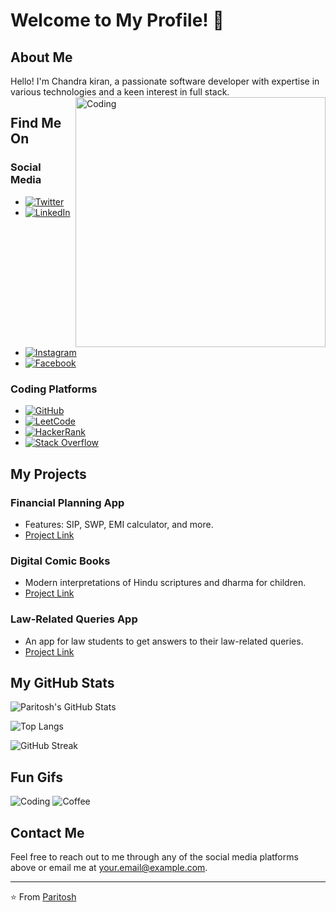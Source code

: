 # Welcome to My Profile! 🌟

## About Me

Hello! I'm Chandra kiran, a passionate software developer with expertise in various technologies and a keen interest in full stack. <img align="right" alt="Coding" width="400" src="https://encrypted-tbn0.gstatic.com/images?q=tbn:ANd9GcQMjUqDob5lqGBj6b0tCxntv6zmZp67aUn6Nw&s">

## Find Me On

### Social Media
- [![Twitter](https://img.shields.io/badge/Twitter-%231DA1F2.svg?&style=for-the-badge&logo=twitter&logoColor=white)](https://twitter.com/yourusername)
- [![LinkedIn](https://img.shields.io/badge/LinkedIn-%230077B5.svg?&style=for-the-badge&logo=linkedin&logoColor=white)](https://www.linkedin.com/in/yourusername/)
- [![Instagram](https://img.shields.io/badge/Instagram-%23E4405F.svg?&style=for-the-badge&logo=instagram&logoColor=white)](https://instagram.com/yourusername)
- [![Facebook](https://img.shields.io/badge/Facebook-%231877F2.svg?&style=for-the-badge&logo=facebook&logoColor=white)](https://facebook.com/yourusername)

### Coding Platforms
- [![GitHub](https://img.shields.io/badge/GitHub-%2312100E.svg?&style=for-the-badge&logo=github&logoColor=white)](https://github.com/yourusername)
- [![LeetCode](https://img.shields.io/badge/LeetCode-%230076D6.svg?&style=for-the-badge&logo=leetcode&logoColor=white)](https://leetcode.com/yourusername/)
- [![HackerRank](https://img.shields.io/badge/HackerRank-%232EC866.svg?&style=for-the-badge&logo=hackerrank&logoColor=white)](https://www.hackerrank.com/yourusername)
- [![Stack Overflow](https://img.shields.io/badge/Stack_Overflow-%23F58025.svg?&style=for-the-badge&logo=stack-overflow&logoColor=white)](https://stackoverflow.com/users/youruserid/yourusername)

## My Projects

### Financial Planning App
- Features: SIP, SWP, EMI calculator, and more.
- [Project Link](https://github.com/yourusername/financial-planning-app)

### Digital Comic Books
- Modern interpretations of Hindu scriptures and dharma for children.
- [Project Link](https://github.com/yourusername/digital-comic-books)

### Law-Related Queries App
- An app for law students to get answers to their law-related queries.
- [Project Link](https://github.com/yourusername/law-queries-app)

## My GitHub Stats

![Paritosh's GitHub Stats](https://github-readme-stats.vercel.app/api?username=yourusername&show_icons=true&theme=radical)

![Top Langs](https://github-readme-stats.vercel.app/api/top-langs/?username=yourusername&layout=compact&theme=radical)

![GitHub Streak](https://github-readme-streak-stats.herokuapp.com/?user=yourusername&theme=radical)

## Fun Gifs

![Coding](https://media.giphy.com/media/LmNwrBhejkK9EFP504/giphy.gif)
![Coffee](https://media.giphy.com/media/3oEjI6SIIHBdRxXI40/giphy.gif)

## Contact Me

Feel free to reach out to me through any of the social media platforms above or email me at [your.email@example.com](mailto:your.email@example.com).

---

⭐️ From [Paritosh](https://github.com/yourusername)
